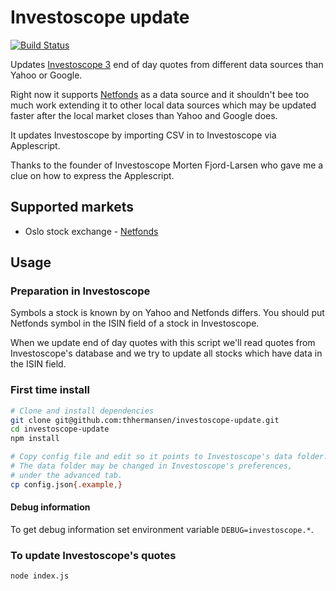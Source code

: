 # Investoscope update

[![Build Status](https://travis-ci.org/thhermansen/investoscope-update.svg?branch=master)](https://travis-ci.org/thhermansen/investoscope-update)

Updates [Investoscope 3](http://www.investoscope.com/) end of day quotes from
different data sources than Yahoo or Google.

Right now it supports [Netfonds](http://www.netfonds.no/) as a data source and
it shouldn't bee too much work extending it to other local data sources which may
be updated faster after the local market closes than Yahoo and Google does.

It updates Investoscope by importing CSV in to Investoscope via Applescript.

Thanks to the founder of Investoscope Morten Fjord-Larsen who gave me a clue on how to express the Applescript.


## Supported markets

* Oslo stock exchange - [Netfonds](http://www.netfonds.no/)

## Usage

### Preparation in Investoscope

Symbols a stock is known by on Yahoo and Netfonds differs. You should
put Netfonds symbol in the ISIN field of a stock in Investoscope.

When we update end of day quotes with this script we'll read quotes from
Investoscope's database and we try to update all stocks which have data in
the ISIN field.

### First time install

```bash
# Clone and install dependencies
git clone git@github.com:thhermansen/investoscope-update.git
cd investoscope-update
npm install

# Copy config file and edit so it points to Investoscope's data folder.
# The data folder may be changed in Investoscope's preferences,
# under the advanced tab.
cp config.json{.example,}
```

#### Debug information
To get debug information set environment variable `DEBUG=investoscope.*`.

### To update Investoscope's quotes
```bash
node index.js
```
